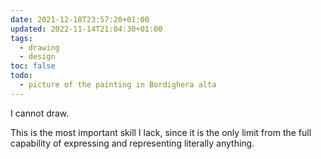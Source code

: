 ```yaml
---
date: 2021-12-18T23:57:20+01:00
updated: 2022-11-14T21:04:30+01:00
tags:
  - drawing
  - design
toc: false
todo:
  - picture of the painting in Bordighera alta
---
```

I cannot draw.

This is the most important skill I lack, since it is the only limit from the full capability of expressing and representing literally anything.
